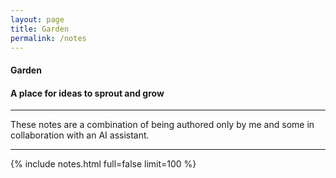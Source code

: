 ```yaml
---
layout: page
title: Garden
permalink: /notes
---
```


<h4 class="uk-text-large uk-text-light uk-margin-remove-bottom">
    Garden
</h4>
<h4 class="uk-text-lighter uk-margin-remove-top">
    A place for ideas to sprout and grow
</h4>
<hr class="uk-divider-small">

These notes are a combination of being authored only by me and some in collaboration with an AI assistant.

<hr class="uk-divider-icon">

{% include notes.html full=false limit=100 %}